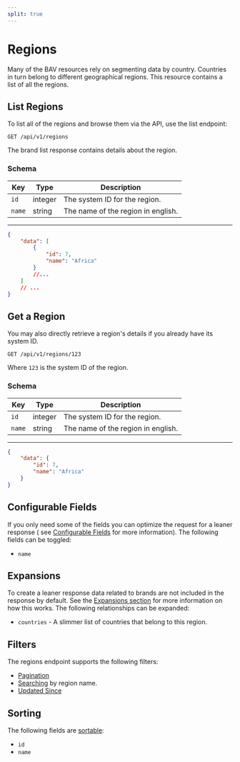 ```yaml
---
split: true
---
```


# Regions

Many of the BAV resources rely on segmenting data by country. Countries in turn belong to different geographical
regions. This resource contains a list of all the regions.

## List Regions

To list all of the regions and browse them via the API, use the list endpoint:

```http request
GET /api/v1/regions
```

The brand list response contains details about the region.

### Schema

| Key | Type | Description |
| --- | ---- | ----------- |
| `id` | integer | The system ID for the region. |
| `name` | string | The name of the region in english. |

---

```json
{
    "data": [
        {
            "id": 7,
            "name": "Africa"
        }
        //...
    ]
    // ...
}
```

## Get a Region

You may also directly retrieve a region's details if you already have its system ID.

```http request
GET /api/v1/regions/123
```

Where `123` is the system ID of the region.

### Schema

| Key | Type | Description |
| --- | ---- | ----------- |
| `id` | integer | The system ID for the region. |
| `name` | string | The name of the region in english. |

---

```json
{
    "data": {
        "id": 7,
        "name": "Africa"
    }
}
```

## Configurable Fields

If you only need some of the fields you can optimize the request for a leaner response (
see [Configurable Fields](../customizing/fields.md) for more information). The following fields can be toggled:

- `name`

## Expansions

To create a leaner response data related to brands are not included in the response by default. See
the [Expansions section](../customizing/includes.md) for more information on how this works. The following relationships can be
expanded:

- `countries` - A slimmer list of countries that belong to this region.

## Filters

The regions endpoint supports the following filters:

- [Pagination](../pagination.md)
- [Searching](../customizing/filters.md) by region name.
- [Updated Since](../customizing/filters.md)

## Sorting

The following fields are [sortable](../customizing/filters.md):

- `id`
- `name`
